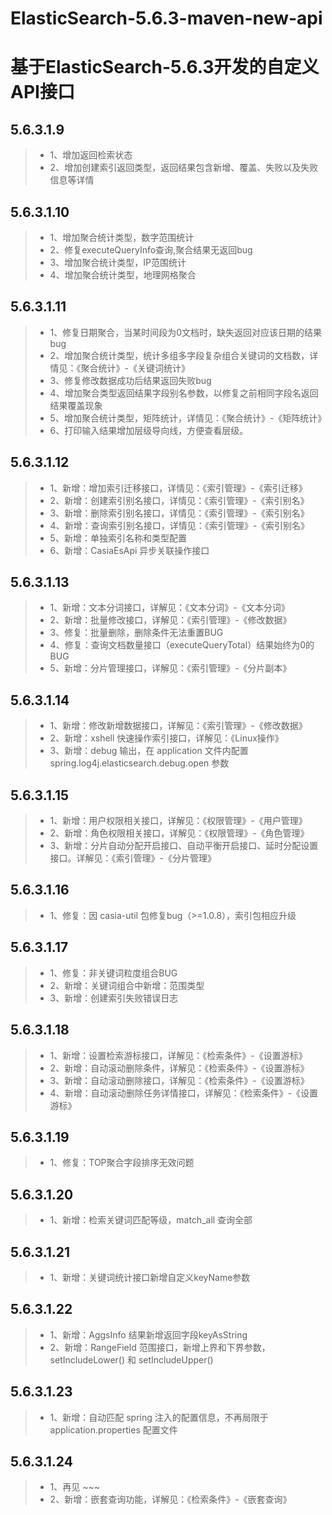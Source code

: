 ElasticSearch-5.6.3-maven-new-api
=====
基于ElasticSearch-5.6.3开发的自定义API接口
=====


5.6.3.1.9
-----
> * 1、增加返回检索状态
> * 2、增加创建索引返回类型，返回结果包含新增、覆盖、失败以及失败信息等详情

5.6.3.1.10
------
> * 1、增加聚合统计类型，数字范围统计
> * 2、修复executeQueryInfo查询,聚合结果无返回bug
> * 3、增加聚合统计类型，IP范围统计
> * 4、增加聚合统计类型，地理网格聚合


5.6.3.1.11 
------
> * 1、修复日期聚合，当某时间段为0文档时，缺失返回对应该日期的结果bug
> * 2、增加聚合统计类型，统计多组多字段复杂组合关键词的文档数，详情见：《聚合统计》-《关键词统计》
> * 3、修复修改数据成功后结果返回失败bug
> * 4、增加聚合类型返回结果字段别名参数，以修复之前相同字段名返回结果覆盖现象
> * 5、增加聚合统计类型，矩阵统计，详情见：《聚合统计》-《矩阵统计》
> * 6、打印输入结果增加层级导向线，方便查看层级。


5.6.3.1.12 
------
> * 1、新增：增加索引迁移接口，详情见：《索引管理》-《索引迁移》
> * 2、新增：创建索引别名接口，详情见：《索引管理》-《索引别名》
> * 3、新增：删除索引别名接口，详情见：《索引管理》-《索引别名》
> * 4、新增：查询索引别名接口，详情见：《索引管理》-《索引别名》
> * 5、新增：单独索引名称和类型配置
> * 6、新增：CasiaEsApi 异步关联操作接口

5.6.3.1.13 
------
> * 1、新增：文本分词接口，详解见：《文本分词》-《文本分词》
> * 2、新增：批量修改接口，详解见：《索引管理》-《修改数据》
> * 3、修复：批量删除，删除条件无法重置BUG
> * 4、修复：查询文档数量接口（executeQueryTotal）结果始终为0的BUG
> * 5、新增：分片管理接口，详解见：《索引管理》-《分片副本》

5.6.3.1.14 
------
> * 1、新增：修改新增数据接口，详解见：《索引管理》-《修改数据》
> * 2、新增：xshell 快速操作索引接口，详解见：《Linux操作》
> * 3、新增：debug 输出，在 application 文件内配置 spring.log4j.elasticsearch.debug.open 参数

5.6.3.1.15 
------
> * 1、新增：用户权限相关接口，详解见：《权限管理》-《用户管理》
> * 2、新增：角色权限相关接口，详解见：《权限管理》-《角色管理》
> * 3、新增：分片自动分配开启接口、自动平衡开启接口、延时分配设置接口。详解见：《索引管理》-《分片管理》

5.6.3.1.16 
------
> * 1、修复：因 casia-util 包修复bug（>=1.0.8），索引包相应升级

5.6.3.1.17 
------
> * 1、修复：非关键词粒度组合BUG
> * 2、新增：关键词组合中新增：范围类型
> * 3、新增：创建索引失败错误日志

5.6.3.1.18 
------
> * 1、新增：设置检索游标接口，详解见：《检索条件》-《设置游标》
> * 2、新增：自动滚动删除条件，详解见：《检索条件》-《设置游标》
> * 3、新增：自动滚动删除接口，详解见：《检索条件》-《设置游标》
> * 4、新增：自动滚动删除任务详情接口，详解见：《检索条件》-《设置游标》

5.6.3.1.19 
------
> * 1、修复：TOP聚合字段排序无效问题

5.6.3.1.20 
------
> * 1、新增：检索关键词匹配等级，match_all 查询全部

5.6.3.1.21
------
> * 1、新增：关键词统计接口新增自定义keyName参数

5.6.3.1.22
------
> * 1、新增：AggsInfo 结果新增返回字段keyAsString
> * 2、新增：RangeField 范围接口，新增上界和下界参数，setIncludeLower() 和 setIncludeUpper()

5.6.3.1.23
------
> * 1、新增：自动匹配 spring 注入的配置信息，不再局限于 application.properties 配置文件

5.6.3.1.24
------
> * 1、再见 ~~~
> * 2、新增：嵌套查询功能，详解见：《检索条件》-《嵌套查询》
